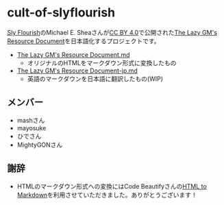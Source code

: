 # cult-of-slyflourish

[Sly Flourish](https://slyflourish.com/)のMichael E. Sheaさんが[CC BY 4.0](https://creativecommons.org/licenses/by/4.0/)で公開された[The Lazy GM's Resource Document](https://slyflourish.com/lazy_gm_resource_document.html)を日本語化するプロジェクトです。


- [The Lazy GM's Resource Document.md](The%20Lazy%20GM's%20Resource%20Document.md)
  - オリジナルのHTMLをマークダウン形式に変換したもの
- [The Lazy GM's Resource Document-jp.md](The%20Lazy%20GM's%20Resource%20Document-jp.md)
  - 英語のマークダウンを日本語に翻訳したもの(WIP)

## メンバー
- mashさん
- mayosuke
- ひでさん
- MightyGONさん

## 謝辞
- HTMLのマークダウン形式への変換にはCode Beautifyさんの[HTML to Markdown](https://codebeautify.org/html-to-markdown)を利用させていただきました。ありがとうございます！
